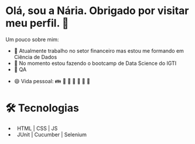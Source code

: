 Olá, sou a Nária. Obrigado por visitar meu perfil. :wave:
==========================

<!--
**nariafranca/nariafranca** is a ✨ _special_ ✨ repository because its `README.md` (this file) appears on your GitHub profile.
-->

Um pouco sobre mim:

- 🔭 Atualmente trabalho no setor financeiro mas estou me formando em Ciência de Dados
- 🌱 No momento estou fazendo o bootcamp de Data Science do IGTI
- :rocket: QA
<!--
- 👯 I’m looking to collaborate on ...
- 🤔 I’m looking for help with ...
- 💬 Ask me about ...
- 📫 How to reach me: ...
-->
- 😄 Vida pessoal: :family: :dog: :runner: :book: :movie_camera: :beers: :hamburger:

🛠 Tecnologias
==========================
- &nbsp; HTML | CSS | JS 
- &nbsp; JUnit | Cucumber | Selenium
